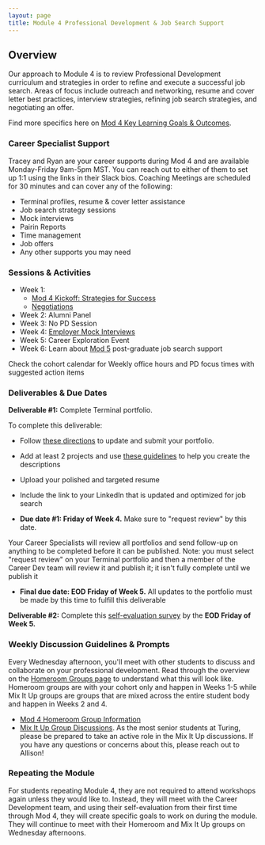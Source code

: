 ```yaml
---
layout: page
title: Module 4 Professional Development & Job Search Support
---
```


## Overview
Our approach to Module 4 is to review Professional Development curriculum and strategies in order to refine and execute a successful job search. Areas of focus include outreach and networking, resume and cover letter best practices, interview strategies, refining job search strategies, and negotiating an offer.

Find more specifics here on [Mod 4 Key Learning Goals & Outcomes](/module_four/mod4_learning_goals).


### Career Specialist Support

Tracey and Ryan are your career supports during Mod 4 and are available Monday-Friday 9am-5pm MST. You can reach out to either of them to set up 1:1 using the links in their Slack bios. Coaching Meetings are scheduled for 30 minutes and can cover any of the following:

* Terminal profiles, resume & cover letter assistance
* Job search strategy sessions 
* Mock interviews
* Pairin Reports
* Time management
* Job offers
* Any other supports you may need 

### Sessions & Activities
* Week 1: 
  * [Mod 4 Kickoff: Strategies for Success](/module_four/week1_kickoff)
  * [Negotiations](/module_four/negotiations)
* Week 2: Alumni Panel
* Week 3: No PD Session
* Week 4: [Employer Mock Interviews](/module_four/mod4_mock_interviews)
* Week 5: Career Exploration Event
* Week 6: Learn about [Mod 5](/module-5/index) post-graduate job search support

Check the cohort calendar for Weekly office hours and PD focus times with suggested action items

### Deliverables & Due Dates

**Deliverable #1:** Complete Terminal portfolio. 

To complete this deliverable:

  * Follow [these directions](/resources/terminal_directions) to update and submit your portfolio. 
  * Add at least 2 projects and use [these guidelines](https://docs.google.com/document/d/1zKePxhD-xQdLRPeLI21E71ET_U88ZZ-SKTQjRVzs8tM/edit?usp=sharing) to help you create the descriptions 
  * Upload your polished and targeted resume
  * Include the link to your LinkedIn that is updated and optimized for job search
  
  * **Due date #1: Friday of Week 4.** Make sure to "request review" by this date.
 
 Your Career Specialists will review all portfolios and send follow-up on anything to be completed before it can be published. Note: you must select "request review" on your Terminal portfolio and then a member of the Career Dev team will review it and publish it; it isn't fully complete until we publish it
  
  * **Final due date: EOD Friday of Week 5.** All updates to the portfolio must be made by this time to fulfill this deliverable


**Deliverable #2:** Complete this [self-evaluation survey](https://airtable.com/shrsS9pDedt4Jvnkd) by the **EOD Friday of Week 5.** 


### Weekly Discussion Guidelines & Prompts
Every Wednesday afternoon, you'll meet with other students to discuss and collaborate on your professional development. Read through the overview on the [Homeroom Groups page](/student_discussion_groups/index) to understand what this will look like. Homeroom groups are with your cohort only and happen in Weeks 1-5 while Mix It Up groups are groups that are mixed across the entire student body and happen in Weeks 2 and 4.

* [Mod 4 Homeroom Group Information](/student_discussion_groups/mod4_homeroom_discussion_prompts)
* [Mix It Up Group Discussions](/mixed_groups/index). As the most senior students at Turing, please be prepared to take an active role in the Mix It Up discussions. If you have any questions or concerns about this, please reach out to Allison!


### Repeating the Module
For students repeating Module 4, they are not required to attend workshops again unless they would like to. Instead, they will meet with the Career Development team, and using their self-evaluation from their first time through Mod 4, they will create specific goals to work on during the module. They will continue to meet with their Homeroom and Mix It Up groups on Wednesday afternoons. 
